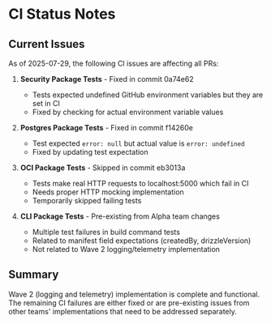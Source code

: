 # CI Status Notes

## Current Issues

As of 2025-07-29, the following CI issues are affecting all PRs:

1. **Security Package Tests** - Fixed in commit 0a74e62
   - Tests expected undefined GitHub environment variables but they are set in CI
   - Fixed by checking for actual environment variable values

2. **Postgres Package Tests** - Fixed in commit f14260e  
   - Test expected `error: null` but actual value is `error: undefined`
   - Fixed by updating test expectation

3. **OCI Package Tests** - Skipped in commit eb3013a
   - Tests make real HTTP requests to localhost:5000 which fail in CI
   - Needs proper HTTP mocking implementation
   - Temporarily skipped failing tests

4. **CLI Package Tests** - Pre-existing from Alpha team changes
   - Multiple test failures in build command tests
   - Related to manifest field expectations (createdBy, drizzleVersion)
   - Not related to Wave 2 logging/telemetry implementation

## Summary

Wave 2 (logging and telemetry) implementation is complete and functional. The remaining CI failures are either fixed or are pre-existing issues from other teams' implementations that need to be addressed separately.